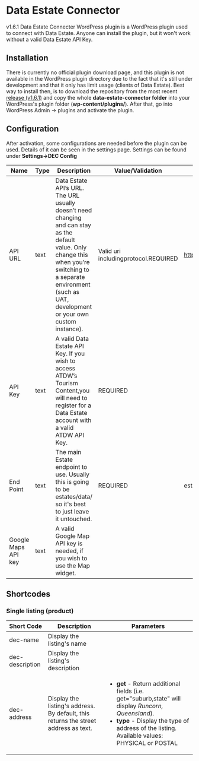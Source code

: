 # Data Estate Connector
v1.6.1
Data Estate Connecter WordPress plugin is a WordPress plugin used to connect with Data Estate. Anyone can install the plugin, but it won't work without a valid Data Estate API Key. 

## Installation
There is currently no official plugin download page, and this plugin is not available in the WordPress plugin directory due to the fact that it's still under development and that it only has limit usage (clients of Data Estate). Best way to install then, is to download the repository from the most recent [release (v1.6.1)](https://github.com/DataEstate/dataestate-connecter/archive/latest) and copy the whole **data-estate-connector folder** into your WordPress's plugin folder (**wp-content/plugins/**). After that, go into WordPress Admin -> plugins and activate the plugin. 

## Configuration
After activation, some configurations are needed before the plugin can be used. Details of it can be seen in the settings page. Settings can be found under **Settings->DEC Config**

|Name	| Type	| Description	| Value/Validation	| Default |
|-------|-------|-------------|-------------------|---------|
|API URL |	text |	Data Estate API’s URL. The URL usually doesn’t need changing and can stay as the default value. Only change this when you’re switching to a separate environment (such as UAT, development or your own custom instance). | Valid uri includingprotocol.REQUIRED	| http://api.dataestate.net/v1/|
|API Key |	text |	A valid Data Estate API Key. If you wish to access ATDW’s Tourism Content,you will need to register for a Data Estate account with a valid ATDW API Key.|	REQUIRED	|
|End Point | text	| The main Estate endpoint to use. Usually this is going to be estates/data/ so it's best to just leave it untouched.	|REQUIRED	|estates/data/|
|Google Maps API key	|text	|A valid Google Map API key is needed, if you wish to use the Map widget.	|	| |

## Shortcodes
### Single listing (product)
| Short Code | Description | Parameters |
|------------|-------------|------------|
|dec-name | Display the listing's name ||
|dec-description | Display the listing's description | |
|dec-address | Display the listing's address. By default, this returns the street address as text.| <ul><li><strong>get</strong> - Return additional fields (i.e. get="suburb,state" will display <em>Runcorn, Queensland</em>).</li><li><strong>type</strong> - Display the type of address of the listing. Available values: PHYSICAL or POSTAL</li></ul>|
